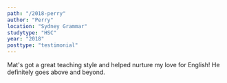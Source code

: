 ```yaml
---
path: "/2018-perry"
author: "Perry"
location: "Sydney Grammar"
studytype: "HSC"
year: "2018"
posttype: "testimonial"
---
```


Mat's got a great teaching style and helped nurture my love for English! He definitely
goes above and beyond.